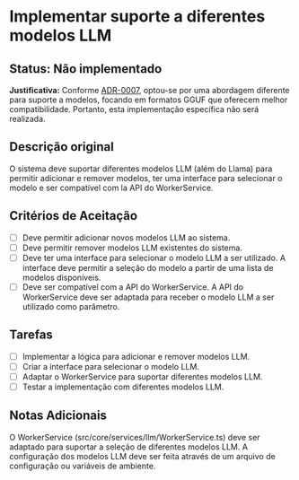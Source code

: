 # Implementar suporte a diferentes modelos LLM

## Status: Não implementado

**Justificativa:** 
Conforme [ADR-0007](/docs/adr/ADR-0007-Refatoracao-WorkerService-Mistral-GGUF.md), optou-se por uma abordagem diferente para suporte a modelos, focando em formatos GGUF que oferecem melhor compatibilidade. Portanto, esta implementação específica não será realizada.

## Descrição original

O sistema deve suportar diferentes modelos LLM (além do Llama) para permitir adicionar e remover modelos, ter uma interface para selecionar o modelo e ser compatível com la API do WorkerService.

## Critérios de Aceitação

- [ ] Deve permitir adicionar novos modelos LLM ao sistema.
- [ ] Deve permitir remover modelos LLM existentes do sistema.
- [ ] Deve ter uma interface para selecionar o modelo LLM a ser utilizado. A interface deve permitir a seleção do modelo a partir de uma lista de modelos disponíveis.
- [ ] Deve ser compatível com a API do WorkerService. A API do WorkerService deve ser adaptada para receber o modelo LLM a ser utilizado como parâmetro.

## Tarefas

- [ ] Implementar a lógica para adicionar e remover modelos LLM.
- [ ] Criar a interface para selecionar o modelo LLM.
- [ ] Adaptar o WorkerService para suportar diferentes modelos LLM.
- [ ] Testar a implementação com diferentes modelos LLM.

## Notas Adicionais

O WorkerService (src/core/services/llm/WorkerService.ts) deve ser adaptado para suportar a seleção de diferentes modelos LLM. A configuração dos modelos LLM deve ser feita através de um arquivo de configuração ou variáveis de ambiente.
